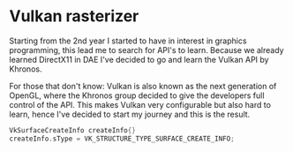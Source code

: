 # Vulkan rasterizer

Starting from the 2nd year I started to have in interest in graphics programming, this lead me to
search for API's to learn. Because we already learned DirectX11 in DAE I've decided to go and learn
the Vulkan API by Khronos.

For those that don't know: Vulkan is also known as the next generation of OpenGL, where the Khronos group
decided to give the developers full control of the API. This makes Vulkan very configurable but also hard to learn, hence
I've decided to start my journey and this is the result.

```cpp
VkSurfaceCreateInfo createInfo{}
createInfo.sType = VK_STRUCTURE_TYPE_SURFACE_CREATE_INFO;
```
